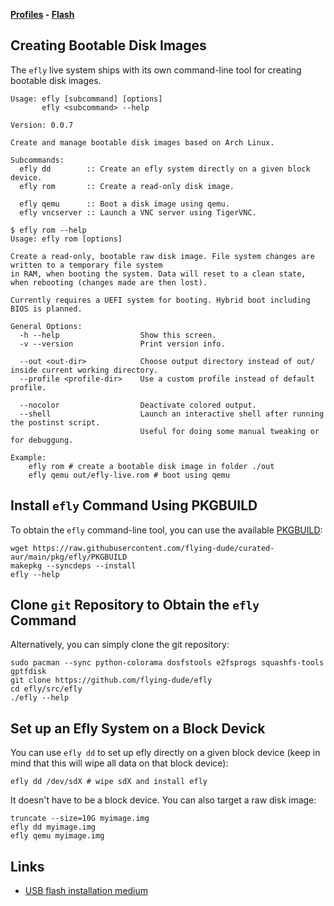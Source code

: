 **[Profiles](profiles.md) - [Flash](flash.md)**

## Creating Bootable Disk Images

The `efly` live system ships with its own command-line tool for creating bootable disk images.

```
Usage: efly [subcommand] [options]
       efly <subcommand> --help

Version: 0.0.7

Create and manage bootable disk images based on Arch Linux.

Subcommands:
  efly dd        :: Create an efly system directly on a given block device.
  efly rom       :: Create a read-only disk image.

  efly qemu      :: Boot a disk image using qemu.
  efly vncserver :: Launch a VNC server using TigerVNC.
```

```
$ efly rom --help
Usage: efly rom [options]

Create a read-only, bootable raw disk image. File system changes are written to a temporary file system
in RAM, when booting the system. Data will reset to a clean state, when rebooting (changes made are then lost).

Currently requires a UEFI system for booting. Hybrid boot including BIOS is planned.

General Options:
  -h --help                  Show this screen.
  -v --version               Print version info.

  --out <out-dir>            Choose output directory instead of out/ inside current working directory.
  --profile <profile-dir>    Use a custom profile instead of default profile.

  --nocolor                  Deactivate colored output.
  --shell                    Launch an interactive shell after running the postinst script.
                             Useful for doing some manual tweaking or for debuggung.

Example:
    efly rom # create a bootable disk image in folder ./out
    efly qemu out/efly-live.rom # boot using qemu
```

## Install `efly` Command Using PKGBUILD

To obtain the `efly` command-line tool, you can use the available [PKGBUILD](https://github.com/flying-dude/curated-aur/blob/main/pkg/efly/PKGBUILD):

```
wget https://raw.githubusercontent.com/flying-dude/curated-aur/main/pkg/efly/PKGBUILD
makepkg --syncdeps --install
efly --help
```

## Clone `git` Repository to Obtain the `efly` Command 

Alternatively, you can simply clone the git repository:

```
sudo pacman --sync python-colorama dosfstools e2fsprogs squashfs-tools gptfdisk
git clone https://github.com/flying-dude/efly
cd efly/src/efly
./efly --help
```

## Set up an Efly System on a Block Devick

You can use `efly dd` to set up efly directly on a given block device (keep in mind that this will wipe all data on that block device):

```
efly dd /dev/sdX # wipe sdX and install efly
```

It doesn't have to be a block device. You can also target a raw disk image:

```
truncate --size=10G myimage.img
efly dd myimage.img
efly qemu myimage.img
```

## Links

* [USB flash installation medium](https://wiki.archlinux.org/title/USB_flash_installation_medium)
